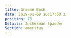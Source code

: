 ```yaml
---
title: Graeme Bush
date: 2019-01-09 16:17:00 Z
position: 73
Details: Zuckerman Spaeder
Section: emeritus
---
```


